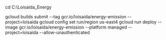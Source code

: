 cd C:\Loisaida_Energy

gcloud builds submit --tag gcr.io/loisaida/energy-emission --project=loisaida
gcloud config set run/region us-east4
gcloud run deploy --image gcr.io/loisaida/energy-emission --platform managed --project=loisaida --allow-unauthenticated
